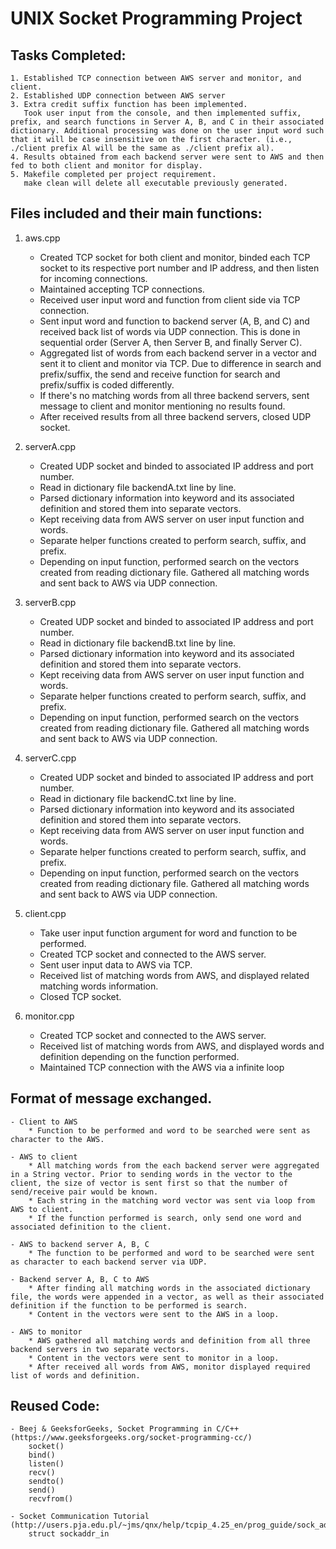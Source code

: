 # UNIX Socket Programming Project

## Tasks Completed: 
	1. Established TCP connection between AWS server and monitor, and client. 
	2. Established UDP connection between AWS server 
	3. Extra credit suffix function has been implemented. 
	   Took user input from the console, and then implemented suffix, prefix, and search functions in Server A, B, and C in their associated dictionary. Additional processing was done on the user input word such that it will be case insensitive on the first character. (i.e., ./client prefix Al will be the same as ./client prefix al).
	4. Results obtained from each backend server were sent to AWS and then fed to both client and monitor for display. 
	5. Makefile completed per project requirement. 
	   make clean will delete all executable previously generated. 



## Files included and their main functions: 

1. aws.cpp
	- Created TCP socket for both client and monitor, binded each TCP socket to its respective port number and IP address, and then listen for incoming connections.
	- Maintained accepting TCP connections.
	- Received user input word and function from client side via TCP connection.
	- Sent input word and function to backend server (A, B, and C) and received back list of words via UDP connection. This is done in sequential order (Server A, then Server B, and finally Server C).
	- Aggregated list of words from each backend server in a vector and sent it to client and monitor via TCP. Due to difference in search and prefix/suffix, the send and receive function for search and prefix/suffix is coded differently.
	- If there's no matching words from all three backend servers, sent message to client and monitor mentioning no results found.
	- After received results from all three backend servers, closed UDP socket. 


2. serverA.cpp
	- Created UDP socket and binded to associated IP address and port number. 
	- Read in dictionary file backendA.txt line by line. 
	- Parsed dictionary information into keyword and its associated definition and stored them into separate vectors. 
	- Kept receiving data from AWS server on user input function and words.
	- Separate helper functions created to perform search, suffix, and prefix. 
	- Depending on input function, performed search on the vectors created from reading dictionary file. Gathered all matching words and sent back to AWS via UDP connection. 

3. serverB.cpp
	- Created UDP socket and binded to associated IP address and port number. 
	- Read in dictionary file backendB.txt line by line. 
	- Parsed dictionary information into keyword and its associated definition and stored them into separate vectors. 
	- Kept receiving data from AWS server on user input function and words.
	- Separate helper functions created to perform search, suffix, and prefix. 
	- Depending on input function, performed search on the vectors created from reading dictionary file. Gathered all matching words and sent back to AWS via UDP connection. 

4. serverC.cpp
	- Created UDP socket and binded to associated IP address and port number. 
	- Read in dictionary file backendC.txt line by line. 
	- Parsed dictionary information into keyword and its associated definition and stored them into separate vectors. 
	- Kept receiving data from AWS server on user input function and words.
	- Separate helper functions created to perform search, suffix, and prefix. 
	- Depending on input function, performed search on the vectors created from reading dictionary file. Gathered all matching words and sent back to AWS via UDP connection. 


5. client.cpp
	- Take user input function argument for word and function to be performed. 
	- Created TCP socket and connected to the AWS server. 
	- Sent user input data to AWS via TCP. 
	- Received list of matching words from AWS, and displayed related matching words information. 
	- Closed TCP socket.

6. monitor.cpp
	- Created TCP socket and connected to the AWS server. 
	- Received list of matching words from AWS, and displayed words and definition depending on the function performed. 
	- Maintained TCP connection with the AWS via a infinite loop


## Format of message exchanged. 
	- Client to AWS
		* Function to be performed and word to be searched were sent as character to the AWS. 

	- AWS to client
		* All matching words from the each backend server were aggregated in a String vector. Prior to sending words in the vector to the client, the size of vector is sent first so that the number of send/receive pair would be known. 
		* Each string in the matching word vector was sent via loop from AWS to client. 
		* If the function performed is search, only send one word and associated definition to the client. 

	- AWS to backend server A, B, C
		* The function to be performed and word to be searched were sent as character to each backend server via UDP. 

	- Backend server A, B, C to AWS
		* After finding all matching words in the associated dictionary file, the words were appended in a vector, as well as their associated definition if the function to be performed is search. 
		* Content in the vectors were sent to the AWS in a loop. 

	- AWS to monitor
		* AWS gathered all matching words and definition from all three backend servers in two separate vectors. 
		* Content in the vectors were sent to monitor in a loop. 
		* After received all words from AWS, monitor displayed required list of words and definition.

## Reused Code: 
	- Beej & GeeksforGeeks, Socket Programming in C/C++ (https://www.geeksforgeeks.org/socket-programming-cc/)
		socket()
		bind()
		listen()
		recv()
		sendto()
		send()
		recvfrom()
		
	- Socket Communication Tutorial (http://users.pja.edu.pl/~jms/qnx/help/tcpip_4.25_en/prog_guide/sock_advanced_tut.html)
		struct sockaddr_in




